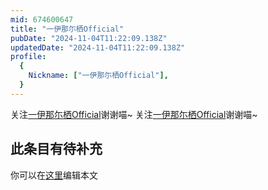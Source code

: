 ```yaml
---
mid: 674600647
title: "一伊那尓栖Official"
pubDate: "2024-11-04T11:22:09.138Z"
updatedDate: "2024-11-04T11:22:09.138Z"
profile:
  {
    Nickname: ["一伊那尓栖Official"],
  }
---
```


关注[一伊那尓栖Official](https://space.bilibili.com/674600647)谢谢喵~ 关注[一伊那尓栖Official](https://space.bilibili.com/674600647)谢谢喵~

## 此条目有待补充
你可以在[这里](https://github.com/Yuhanawa/VTuber.ICU-Content/edit/master/v/一伊那尓栖Official/index.md)编辑本文
